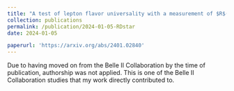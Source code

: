 ```yaml
---
title: "A test of lepton flavor universality with a measurement of $R$($D^*$) using hadronic $B$ tagging at the Belle II experiment"
collection: publications
permalink: /publication/2024-01-05-RDstar
date: 2024-01-05

paperurl: 'https://arxiv.org/abs/2401.02840'
---
```


Due to having moved on from the Belle II Collaboration by the time of publication, authorship was not applied. This is one of the Belle II Collaboration studies that my work directly contributed to.